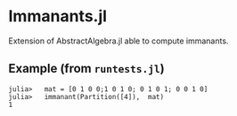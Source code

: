 # Immanants.jl
Extension of AbstractAlgebra.jl able to compute immanants.

## Example (from `runtests.jl`)

```
julia>   mat = [0 1 0 0;1 0 1 0; 0 1 0 1; 0 0 1 0]
julia>   immanant(Partition([4]),  mat)
1

```
